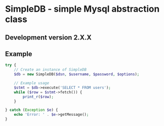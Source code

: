 # SimpleDB - simple Mysql abstraction class

## Development version 2.X.X

## Example

```php
try {
    // Create an instance of SimpleDB
    $db = new SimpleDB($dsn, $username, $password, $options);

    // Example usage
    $stmt = $db->execute('SELECT * FROM users');
    while ($row = $stmt->fetch()) {
        print_r($row);
    }

} catch (Exception $e) {
    echo 'Error: ' . $e->getMessage();
}

```

